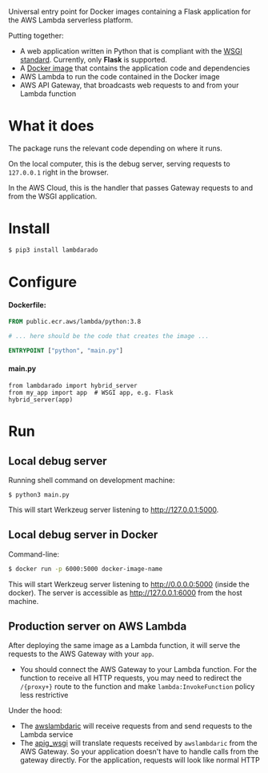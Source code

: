 Universal entry point for Docker images containing a Flask application for the
AWS Lambda serverless platform.

Putting together:

- A web application written in Python that is compliant with the
  [WSGI standard](https://en.wikipedia.org/wiki/Web_Server_Gateway_Interface).
  Currently, only **Flask** is supported.
- A [Docker image](https://docs.aws.amazon.com/lambda/latest/dg/images-create.html)
  that contains the application code and dependencies
- AWS Lambda to run the code contained in the Docker image
- AWS API Gateway, that broadcasts web requests to and from your Lambda function

# What it does

The package runs the relevant code depending on where it runs.

On the local computer, this is the debug server, serving requests to
`127.0.0.1` right in the browser.

In the AWS Cloud, this is the handler that passes Gateway requests to and from
the WSGI application.

# Install

``` bash
$ pip3 install lambdarado 
```

# Configure

#### Dockerfile:

``` Dockerfile
FROM public.ecr.aws/lambda/python:3.8

# ... here should be the code that creates the image ...

ENTRYPOINT ["python", "main.py"]
```

#### main.py

``` python3
from lambdarado import hybrid_server
from my_app import app  # WSGI app, e.g. Flask
hybrid_server(app)
```

# Run

Local debug server
------------------

Running shell command on development machine:

```
$ python3 main.py
```

This will start Werkzeug server listening to http://127.0.0.1:5000.


Local debug server in Docker
----------------------------

Command-line:

``` bash
$ docker run -p 6000:5000 docker-image-name
```

This will start Werkzeug server listening to http://0.0.0.0:5000
(inside the docker). The server is accessible as http://127.0.0.1:6000
from the host machine.


Production server on AWS Lambda
-------------------------------

After deploying the same image as a Lambda function, it will serve the requests
to the AWS Gateway with your `app`.

- You should connect the AWS Gateway to your Lambda function. For the function
  to receive all HTTP requests, you may need to redirect the `/{proxy+}` route
  to the function and make `lambda:InvokeFunction` policy less restrictive

Under the hood:

- The [awslambdaric](https://pypi.org/project/awslambdaric/) will receive
  requests from and send requests to the Lambda service
- The [apig_wsgi](https://pypi.org/project/apig-wsgi/) will translate requests
  received by `awslambdaric` from the AWS Gateway. So your application doesn't
  have to handle calls from the gateway directly. For the application, requests
  will look like normal HTTP

